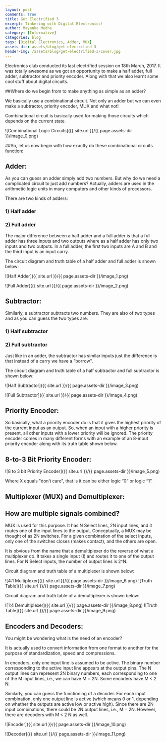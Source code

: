 ```yaml
---
layout: post
comments: true
title: Get Electrified 3
excerpt: Tinkering with Digital Electronics!
author: Mayanka Medhe
category: [Informative]
categories: blog
tags: [Digital Electronics, Adder, MUX]
assets-dir: assets/blog/get-electrified-3
header-img: /assets/blog/get-electrified-3/cover.jpg
---
```


Electronics club conducted its last electrified session on 18th March, 2017. It was totally awesome as we got an opportunity to make a half adder, full adder, subtractor and priority encoder. Along with that we also learnt some cool stuff about digital circuits. 

 

##Where do we begin from to make anything as simple as an adder?

We basically use a combinational circuit. Not only an adder but we can even make a subtractor, priority encoder, MUX and what not!

Combinational circuit is basically used for making those circuits which depends on the current state.

![Combinational Logic Circuits]({{ site.url }}/{{ page.assets-dir }}/image_0.png)

##So, let us now begin with how exactly do these combinational circuits function:

## Adder:

As you can guess an adder simply add two numbers. But why do we need a complicated circuit to just add numbers? Actually, adders are used in the arithmetic logic units in many computers and other kinds of processors.

There are two kinds of adders:

### 1) Half adder

### 2) Full adder

The major difference between a half adder and a full adder is that a full-adder has three inputs and two outputs where as a half adder has only two inputs and two outputs. In a full adder, the first two inputs are A and B and the third input is an input carry.

The circuit diagram and truth table of a half adder and full adder is shown below:

![Half Adder]({{ site.url }}/{{ page.assets-dir }}/image_1.png)

![Full Adder]({{ site.url }}/{{ page.assets-dir }}/image_2.png)
	                      

## Subtractor:

Similarly, a subtractor subtracts two numbers. They are also of two types and as you can guess the two types are:

### 1) Half subtractor

### 2) Full subtractor

Just like in an adder, the subtractor has similar inputs just the difference is that instead of a carry we have a "borrow".

The circuit diagram and truth table of a half subtractor and full subtractor is shown below:

![Half Subtractor]({{ site.url }}/{{ page.assets-dir }}/image_3.png)

![Full Subtractor]({{ site.url }}/{{ page.assets-dir }}/image_4.png)

                      

## Priority Encoder:

So basically, what a priority encoder do is that it gives the highest priority of the current input as an output. So, when an input with a higher priority is present, all other inputs with a lower priority will be ignored. The priority encoder comes in many different forms with an example of an 8-input priority encoder along with its truth table shown below.

## 8-to-3 Bit Priority Encoder:

![8 to 3 bit Priority Encoder]({{ site.url }}/{{ page.assets-dir }}/image_5.png)

Where X equals "don’t care", that is it can be either logic “0” or logic “1”.

 

## Multiplexer (MUX) and Demultiplexer:

## How are multiple signals combined?

MUX is used for this purpose. It has N Select lines, 2N input lines, and it routes one of the input lines to the output. Conceptually, a MUX may be thought of as 2N switches. For a given combination of the select inputs, only one of the switches closes (makes contact), and the others are open.

It is obvious from the name that a demultiplexer do the reverse of what a multiplexer do. It takes a single input (I) and routes it to one of the output lines. For N Select inputs, the number of output lines is 2^N.

 

Circuit diagram and truth table of a multiplexer is shown below:

![4:1 Multiplexer]({{ site.url }}/{{ page.assets-dir }}/image_6.png)  ![Truth Table]({{ site.url }}/{{ page.assets-dir }}/image_7.png)



Circuit diagram and truth table of a demultiplexer is shown below:

![1:4 Demultiplexer]({{ site.url }}/{{ page.assets-dir }}/image_8.png)  ![Truth Table]({{ site.url }}/{{ page.assets-dir }}/image_9.png) 

  	

 

## Encoders and Decoders:

You might be wondering what is the need of an encoder?

It is actually used to convert information from one format to another for the purpose of standardization, speed and compressions.

In encoders, only one input line is assumed to be active. The binary number corresponding to the active input line appears at the output pins. The N output lines can represent 2N binary numbers, each corresponding to one of the M input lines, i.e., we can have M = 2N. Some encoders have M < 2 N.

Similarly, you can guess the functioning of a decoder. For each input combination, only one output line is active (which means 0 or 1, depending on whether the outputs are active low or active high). Since there are 2N input combinations, there could be 2N output lines, i.e., M = 2N. However, there are decoders with M < 2 N as well.

 

![Encoder]({{ site.url }}/{{ page.assets-dir }}/image_10.png)  

![Decoder]({{ site.url }}/{{ page.assets-dir }}/image_11.png)

 

 

 

